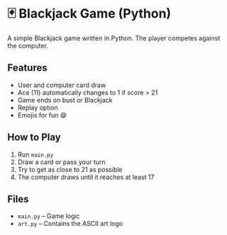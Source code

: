# 🃏 Blackjack Game (Python)
A simple Blackjack game written in Python. The player competes against the computer.

## Features
- User and computer card draw
- Ace (11) automatically changes to 1 if score > 21
- Game ends on bust or Blackjack
- Replay option
- Emojis for fun 😄

## How to Play
1. Run `main.py`
2. Draw a card or pass your turn
3. Try to get as close to 21 as possible
4. The computer draws until it reaches at least 17

## Files
- `main.py` – Game logic
- `art.py` – Contains the ASCII art logo

